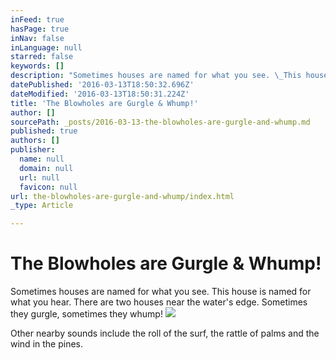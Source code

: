 ```yaml
---
inFeed: true
hasPage: true
inNav: false
inLanguage: null
starred: false
keywords: []
description: "Sometimes houses are named for what you see. \_This house is named for what you hear. There are two houses near the water's edge. \_Sometimes they gurgle, sometimes they whump!\_"
datePublished: '2016-03-13T18:50:32.696Z'
dateModified: '2016-03-13T18:50:31.224Z'
title: 'The Blowholes are Gurgle & Whump!'
author: []
sourcePath: _posts/2016-03-13-the-blowholes-are-gurgle-and-whump.md
published: true
authors: []
publisher:
  name: null
  domain: null
  url: null
  favicon: null
url: the-blowholes-are-gurgle-and-whump/index.html
_type: Article

---
```

# The Blowholes are Gurgle & Whump!

Sometimes houses are named for what you see.  This house is named for what you hear. There are two houses near the water's edge.  Sometimes they gurgle, sometimes they whump! ![](https://the-grid-user-content.s3-us-west-2.amazonaws.com/0e89c75b-4538-4dad-adab-9403e5d847f6.png)

Other nearby sounds include the roll of the surf, the rattle of palms and the wind in the pines.